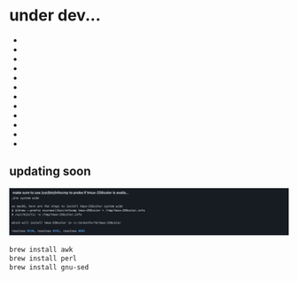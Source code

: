 # under dev...
- 
- 
- 
- 
- 
- 
- 
- 
- 
- 
- 
- 
## updating soon


![](../../z/aharo24%202023-01-21%20at%208.04.01%20PM.png)


``` brew
brew install awk
brew install perl
brew install gnu-sed
```
















